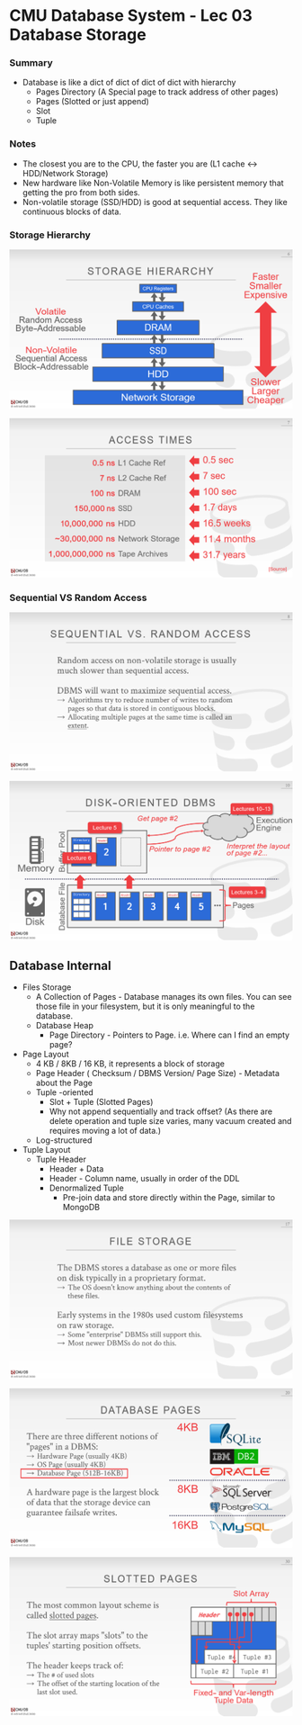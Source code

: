 # CMU Database System - Lec 03 Database Storage

### Summary 

* Database is like a dict of dict of dict of dict with hierarchy 
  * Pages Directory  \(A Special page to track address of other pages\)
  * Pages  \(Slotted or just append\)
  * Slot 
  * Tuple

### Notes

* The closest you are to the CPU, the faster you are \(L1 cache &lt;-&gt; HDD/Network Storage\)
* New hardware like Non-Volatile Memory is like persistent memory that getting the pro from both sides.
* Non-volatile storage \(SSD/HDD\) is good at sequential access. They like continuous blocks of data.

### Storage Hierarchy

![](../.gitbook/assets/image%20%289%29.png)

![](../.gitbook/assets/image%20%285%29.png)

### Sequential VS Random Access

![](../.gitbook/assets/image%20%287%29.png)

![](../.gitbook/assets/image%20%282%29.png)

## Database Internal

* Files Storage
  * A Collection of Pages - Database manages its own files. You can see those file in your  filesystem, but it is only meaningful to the database.
  * Database Heap
    * Page Directory -  Pointers to Page. i.e. Where can I find an empty page?
* Page Layout
  * 4 KB / 8KB / 16 KB, it represents a block of storage
  * Page Header \( Checksum / DBMS Version/ Page Size\) - Metadata about the Page 
  * Tuple -oriented
    * Slot + Tuple \(Slotted Pages\)
    * Why not append sequentially and track offset? \(As there are delete operation and tuple size varies, many vacuum created and requires moving  a lot of data.\)
  * Log-structured
* Tuple Layout
  * Tuple Header
    * Header + Data
    * Header - Column name, usually in order of the DDL
    * Denormalized Tuple
      * Pre-join data and store directly within the Page, similar to MongoDB

![](../.gitbook/assets/image%20%284%29.png)

![](../.gitbook/assets/image%20%2810%29.png)

![](../.gitbook/assets/image%20%2811%29.png)

